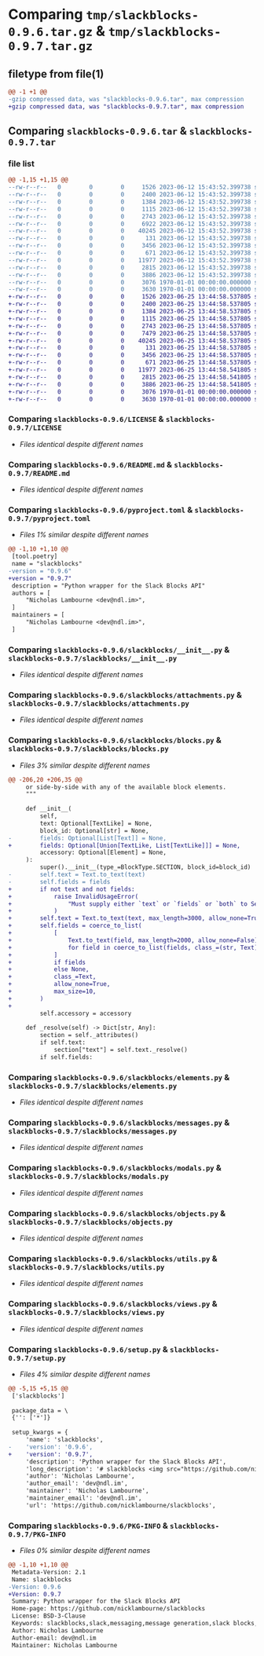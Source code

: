 # Comparing `tmp/slackblocks-0.9.6.tar.gz` & `tmp/slackblocks-0.9.7.tar.gz`

## filetype from file(1)

```diff
@@ -1 +1 @@
-gzip compressed data, was "slackblocks-0.9.6.tar", max compression
+gzip compressed data, was "slackblocks-0.9.7.tar", max compression
```

## Comparing `slackblocks-0.9.6.tar` & `slackblocks-0.9.7.tar`

### file list

```diff
@@ -1,15 +1,15 @@
--rw-r--r--   0        0        0     1526 2023-06-12 15:43:52.399738 slackblocks-0.9.6/LICENSE
--rw-r--r--   0        0        0     2400 2023-06-12 15:43:52.399738 slackblocks-0.9.6/README.md
--rw-r--r--   0        0        0     1384 2023-06-12 15:43:52.399738 slackblocks-0.9.6/pyproject.toml
--rw-r--r--   0        0        0     1115 2023-06-12 15:43:52.399738 slackblocks-0.9.6/slackblocks/__init__.py
--rw-r--r--   0        0        0     2743 2023-06-12 15:43:52.399738 slackblocks-0.9.6/slackblocks/attachments.py
--rw-r--r--   0        0        0     6922 2023-06-12 15:43:52.399738 slackblocks-0.9.6/slackblocks/blocks.py
--rw-r--r--   0        0        0    40245 2023-06-12 15:43:52.399738 slackblocks-0.9.6/slackblocks/elements.py
--rw-r--r--   0        0        0      131 2023-06-12 15:43:52.399738 slackblocks-0.9.6/slackblocks/errors.py
--rw-r--r--   0        0        0     3456 2023-06-12 15:43:52.399738 slackblocks-0.9.6/slackblocks/messages.py
--rw-r--r--   0        0        0      671 2023-06-12 15:43:52.399738 slackblocks-0.9.6/slackblocks/modals.py
--rw-r--r--   0        0        0    11977 2023-06-12 15:43:52.399738 slackblocks-0.9.6/slackblocks/objects.py
--rw-r--r--   0        0        0     2815 2023-06-12 15:43:52.399738 slackblocks-0.9.6/slackblocks/utils.py
--rw-r--r--   0        0        0     3886 2023-06-12 15:43:52.399738 slackblocks-0.9.6/slackblocks/views.py
--rw-r--r--   0        0        0     3076 1970-01-01 00:00:00.000000 slackblocks-0.9.6/setup.py
--rw-r--r--   0        0        0     3630 1970-01-01 00:00:00.000000 slackblocks-0.9.6/PKG-INFO
+-rw-r--r--   0        0        0     1526 2023-06-25 13:44:58.537805 slackblocks-0.9.7/LICENSE
+-rw-r--r--   0        0        0     2400 2023-06-25 13:44:58.537805 slackblocks-0.9.7/README.md
+-rw-r--r--   0        0        0     1384 2023-06-25 13:44:58.537805 slackblocks-0.9.7/pyproject.toml
+-rw-r--r--   0        0        0     1115 2023-06-25 13:44:58.537805 slackblocks-0.9.7/slackblocks/__init__.py
+-rw-r--r--   0        0        0     2743 2023-06-25 13:44:58.537805 slackblocks-0.9.7/slackblocks/attachments.py
+-rw-r--r--   0        0        0     7479 2023-06-25 13:44:58.537805 slackblocks-0.9.7/slackblocks/blocks.py
+-rw-r--r--   0        0        0    40245 2023-06-25 13:44:58.537805 slackblocks-0.9.7/slackblocks/elements.py
+-rw-r--r--   0        0        0      131 2023-06-25 13:44:58.537805 slackblocks-0.9.7/slackblocks/errors.py
+-rw-r--r--   0        0        0     3456 2023-06-25 13:44:58.537805 slackblocks-0.9.7/slackblocks/messages.py
+-rw-r--r--   0        0        0      671 2023-06-25 13:44:58.537805 slackblocks-0.9.7/slackblocks/modals.py
+-rw-r--r--   0        0        0    11977 2023-06-25 13:44:58.541805 slackblocks-0.9.7/slackblocks/objects.py
+-rw-r--r--   0        0        0     2815 2023-06-25 13:44:58.541805 slackblocks-0.9.7/slackblocks/utils.py
+-rw-r--r--   0        0        0     3886 2023-06-25 13:44:58.541805 slackblocks-0.9.7/slackblocks/views.py
+-rw-r--r--   0        0        0     3076 1970-01-01 00:00:00.000000 slackblocks-0.9.7/setup.py
+-rw-r--r--   0        0        0     3630 1970-01-01 00:00:00.000000 slackblocks-0.9.7/PKG-INFO
```

### Comparing `slackblocks-0.9.6/LICENSE` & `slackblocks-0.9.7/LICENSE`

 * *Files identical despite different names*

### Comparing `slackblocks-0.9.6/README.md` & `slackblocks-0.9.7/README.md`

 * *Files identical despite different names*

### Comparing `slackblocks-0.9.6/pyproject.toml` & `slackblocks-0.9.7/pyproject.toml`

 * *Files 1% similar despite different names*

```diff
@@ -1,10 +1,10 @@
 [tool.poetry]
 name = "slackblocks"
-version = "0.9.6"
+version = "0.9.7"
 description = "Python wrapper for the Slack Blocks API"
 authors = [
     "Nicholas Lambourne <dev@ndl.im>",
 ]
 maintainers = [
     "Nicholas Lambourne <dev@ndl.im>",
 ]
```

### Comparing `slackblocks-0.9.6/slackblocks/__init__.py` & `slackblocks-0.9.7/slackblocks/__init__.py`

 * *Files identical despite different names*

### Comparing `slackblocks-0.9.6/slackblocks/attachments.py` & `slackblocks-0.9.7/slackblocks/attachments.py`

 * *Files identical despite different names*

### Comparing `slackblocks-0.9.6/slackblocks/blocks.py` & `slackblocks-0.9.7/slackblocks/blocks.py`

 * *Files 3% similar despite different names*

```diff
@@ -206,20 +206,35 @@
     or side-by-side with any of the available block elements.
     """
 
     def __init__(
         self,
         text: Optional[TextLike] = None,
         block_id: Optional[str] = None,
-        fields: Optional[List[Text]] = None,
+        fields: Optional[Union[TextLike, List[TextLike]]] = None,
         accessory: Optional[Element] = None,
     ):
         super().__init__(type_=BlockType.SECTION, block_id=block_id)
-        self.text = Text.to_text(text)
-        self.fields = fields
+        if not text and not fields:
+            raise InvalidUsageError(
+                "Must supply either `text` or `fields` or `both` to SectionBlock."
+            )
+        self.text = Text.to_text(text, max_length=3000, allow_none=True)
+        self.fields = coerce_to_list(
+            [
+                Text.to_text(field, max_length=2000, allow_none=False)
+                for field in coerce_to_list(fields, class_=(str, Text), allow_none=True)
+            ]
+            if fields
+            else None,
+            class_=Text,
+            allow_none=True,
+            max_size=10,
+        )
+
         self.accessory = accessory
 
     def _resolve(self) -> Dict[str, Any]:
         section = self._attributes()
         if self.text:
             section["text"] = self.text._resolve()
         if self.fields:
```

### Comparing `slackblocks-0.9.6/slackblocks/elements.py` & `slackblocks-0.9.7/slackblocks/elements.py`

 * *Files identical despite different names*

### Comparing `slackblocks-0.9.6/slackblocks/messages.py` & `slackblocks-0.9.7/slackblocks/messages.py`

 * *Files identical despite different names*

### Comparing `slackblocks-0.9.6/slackblocks/modals.py` & `slackblocks-0.9.7/slackblocks/modals.py`

 * *Files identical despite different names*

### Comparing `slackblocks-0.9.6/slackblocks/objects.py` & `slackblocks-0.9.7/slackblocks/objects.py`

 * *Files identical despite different names*

### Comparing `slackblocks-0.9.6/slackblocks/utils.py` & `slackblocks-0.9.7/slackblocks/utils.py`

 * *Files identical despite different names*

### Comparing `slackblocks-0.9.6/slackblocks/views.py` & `slackblocks-0.9.7/slackblocks/views.py`

 * *Files identical despite different names*

### Comparing `slackblocks-0.9.6/setup.py` & `slackblocks-0.9.7/setup.py`

 * *Files 4% similar despite different names*

```diff
@@ -5,15 +5,15 @@
 ['slackblocks']
 
 package_data = \
 {'': ['*']}
 
 setup_kwargs = {
     'name': 'slackblocks',
-    'version': '0.9.6',
+    'version': '0.9.7',
     'description': 'Python wrapper for the Slack Blocks API',
     'long_description': '# slackblocks <img src="https://github.com/nicklambourne/slackblocks/raw/master/docs/img/sb.png" align="right" width="250px"/>\n\n![PyPI - License](https://img.shields.io/pypi/l/slackblocks)\n![Python Versions](https://img.shields.io/pypi/pyversions/slackblocks)\n![PyPI](https://img.shields.io/pypi/v/slackblocks?color=yellow&label=PyPI&logo=python&logoColor=white)\n[![Downloads](https://pepy.tech/badge/slackblocks)](https://pepy.tech/project/slackblocks)\n[![Build Status](https://github.com/nicklambourne/slackblocks/actions/workflows/unit-tests.yml/badge.svg?branch=master)](https://github.com/nicklambourne/slackblocks/actions)\n\n## What is it?\n\n`slackblocks` is a Python API for building messages in the fancy Slack Block Kit API.\n\nIt was created by [Nicholas Lambourne](https://github.com/nicklambourne) for the [UQCS Slack Bot](https://github.com/UQComputingSociety/uqcsbot) because he hates writing JSON, naturally this project has subsequently involved writing more JSON than if he\'d done the original task by hand.\n\n## Requirements\n`slackblocks` requires Python >= 3.7.\n\nAs of version 0.1.0 it has no dependencies outside the Python standard library.\n\n## Installation\n\n```bash\npip install slackblocks\n```\n\n## Usage\n\n```python\nfrom slackblocks import Message, SectionBlock\n\n\nblock = SectionBlock("Hello, world!")\nmessage = Message(channel="#general", blocks=block)\nmessage.json()\n\n```\n\nWill produce the following JSON string:\n```json\n{\n    "channel": "#general",\n    "mrkdwn": true,\n    "blocks": [\n        {\n            "type": "section",\n            "block_id": "992ceb6b-9ad4-496b-b8e6-1bd8a632e8b3",\n            "text": {\n                "type": "mrkdwn",\n                "text": "Hello, world!"\n            }\n        }\n    ]\n}\n```\nWhich can be sent as payload to the Slack message API HTTP endpoints.\n\nOf more practical uses is the ability to unpack the objects directly into \nthe Python Slack Client in order to send messages:\n```python\nfrom os import environ\nfrom slack import WebClient\nfrom slackblocks import Message, SectionBlock\n\n\nclient = WebClient(token=environ["SLACK_API_TOKEN"])\nblock = SectionBlock("Hello, world!")\nmessage = Message(channel="#general", blocks=block)\n\nresponse = client.chat_postMessage(**message)\n```\n\nNote the `**` operator in front of the `message` object.\n\n## Can I use this in my project?\n\nYes, please do! The code is all open source and BSD-3.0 licensed.\n',
     'author': 'Nicholas Lambourne',
     'author_email': 'dev@ndl.im',
     'maintainer': 'Nicholas Lambourne',
     'maintainer_email': 'dev@ndl.im',
     'url': 'https://github.com/nicklambourne/slackblocks',
```

### Comparing `slackblocks-0.9.6/PKG-INFO` & `slackblocks-0.9.7/PKG-INFO`

 * *Files 0% similar despite different names*

```diff
@@ -1,10 +1,10 @@
 Metadata-Version: 2.1
 Name: slackblocks
-Version: 0.9.6
+Version: 0.9.7
 Summary: Python wrapper for the Slack Blocks API
 Home-page: https://github.com/nicklambourne/slackblocks
 License: BSD-3-Clause
 Keywords: slackblocks,slack,messaging,message generation,slack blocks,blocks
 Author: Nicholas Lambourne
 Author-email: dev@ndl.im
 Maintainer: Nicholas Lambourne
```

